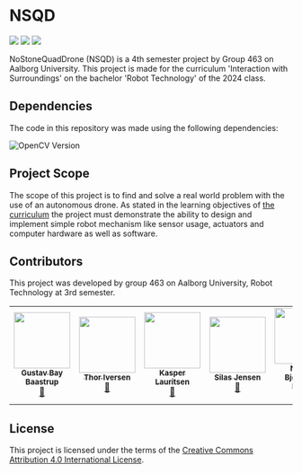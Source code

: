 # NSQD
<a href="#sec_contributors"><img src="https://img.shields.io/badge/Authors-Group%20463-blue.svg"></a> ![](https://img.shields.io/badge/C++-20-brightgreen.svg) ![](https://img.shields.io/badge/OpenCV-4.8.1-brightgreen.svg)


NoStoneQuadDrone (NSQD) is a 4th semester project by Group 463 on Aalborg University.
This project is made for the curriculum 'Interaction with Surroundings' on the bachelor 'Robot Technology' of the 2024 class.

## Dependencies
The code in this repository was made using the following dependencies:


![OpenCV Version](https://img.shields.io/badge/OpenCV-v.4.8.1%20-blue.svg)

## Project Scope
The scope of this project is to find and solve a real world problem with the use of an autonomous drone.
As stated in the learning objectives of [the curriculum](https://moduler.aau.dk/course/2022-2023/ESNROBB4P3DK?lang=en-US) the project must demonstrate the ability to design and implement simple robot mechanism like sensor usage, actuators and computer hardware as well as software.

## Contributors
This project was developed by group 463 on Aalborg University, Robot Technology at 3rd semester.

<section id="sec_contributors">
<table>
  <tr> 
    <td align="center"><a target="_blank" rel="noreferrer noopener" href="https://github.com/Gustav-Bay"><img src="https://avatars.githubusercontent.com/u/120191982?v=4" width="100px;" alt=""/><br/><sub><b>Gustav Bay Baastrup</b></sub></a></br><a href="gttps://github.com/Gustav-Bay" title="">🤖</a></td>
    <td align="center"><a target="_blank" rel="noreferrer noopener" href="https://github.com/thor2643"><img src="https://avatars.githubusercontent.com/u/66319719?v=4" width="100px;" alt=""/><br/><sub><b>Thor Iversen</b></sub></a></br><a href="gttps://github.com/thor2643" title="">🤠</a></td>
    <td align="center"><a target="_blank" rel="noreferrer noopener" href="https://github.com/xdKazer"><img src="https://avatars.githubusercontent.com/u/116707938?v=4" width="100px;" alt=""/><br/><sub><b>Kasper Lauritsen</b></sub></a></br><a href="gttps://github.com/xdKazer" title="">🤠</a></td>
    <td align="center"><a target="_blank" rel="noreferrer noopener" href="https://github.com/silasjensen2001"><img src="https://avatars.githubusercontent.com/u/54105795?v=4" width="100px;" alt=""/><br/><sub><b>Silas Jensen</b></sub></a></br><a href="gttps://github.com/silasjensen2001" title="">🤠</a></td>
    <td align="center"><a target="_blank" rel="noreferrer noopener" href="https://github.com/nikobk"><img src="https://avatars.githubusercontent.com/u/112914618?v=4" width="100px;" alt=""/><br/><sub><b>Nikolaj Bjørnager Krebs</b></sub></a></br><a href="gttps://github.com/nikobk" title="">🤠</a></td>
  </tr>
</table>

## License
This project is licensed under the terms of the [Creative Commons Attribution 4.0 International License](https://creativecommons.org/licenses/by/4.0/).
